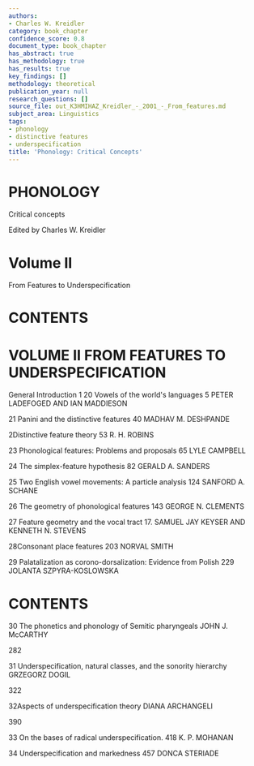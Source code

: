 ```yaml
---
authors:
- Charles W. Kreidler
category: book_chapter
confidence_score: 0.8
document_type: book_chapter
has_abstract: true
has_methodology: true
has_results: true
key_findings: []
methodology: theoretical
publication_year: null
research_questions: []
source_file: out_K3HMIHAZ_Kreidler_-_2001_-_From_features.md
subject_area: Linguistics
tags:
- phonology
- distinctive features
- underspecification
title: 'Phonology: Critical Concepts'
---
```


# PHONOLOGY

Critical concepts

Edited by Charles W. Kreidler

# Volume II

From Features to Underspecification

# CONTENTS

# VOLUME II FROM FEATURES TO UNDERSPECIFICATION

General Introduction 1 20 Vowels of the world's languages 5 PETER LADEFOGED AND IAN MADDIESON

21  Panini and the distinctive features 40 MADHAV M. DESHPANDE

2Distinctive feature theory 53 R. H. ROBINS

23 Phonological features: Problems and proposals 65 LYLE CAMPBELL

24 The simplex-feature hypothesis 82 GERALD A. SANDERS

25 Two English vowel movements: A particle analysis 124 SANFORD A. SCHANE

26 The geometry of phonological features 143 GEORGE N. CLEMENTS

27  Feature geometry and the vocal tract 17. SAMUEL JAY KEYSER AND KENNETH N. STEVENS

28Consonant place features 203 NORVAL SMITH

29 Palatalization as corono-dorsalization: Evidence from Polish 229 JOLANTA SZPYRA-KOSLOWSKA

# CONTENTS

30 The phonetics and phonology of Semitic pharyngeals JOHN J. McCARTHY

282

31 Underspecification, natural classes, and the sonority hierarchy GRZEGORZ DOGIL

322

32Aspects of underspecification theory DIANA ARCHANGELI

390

33  On the bases of radical underspecification. 418 K. P. MOHANAN

34 Underspecification and markedness 457 DONCA STERIADE